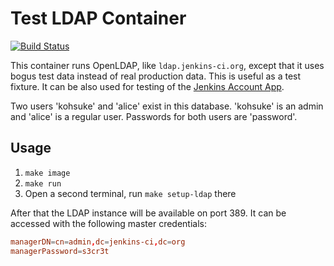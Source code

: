 # Test LDAP Container

[![Build Status](http://ci.jenkins-ci.org/buildStatus/icon?job=infra_mock-ldap)](http://ci.jenkins-ci.org/view/Infrastructure/job/infra_mock-ldap/)

This container runs OpenLDAP, like `ldap.jenkins-ci.org`, except that it uses bogus test data instead
of real production data.
This is useful as a test fixture.
It can be also used for testing of the [Jenkins Account App](https://github.com/jenkins-infra/account-app).

Two users 'kohsuke' and 'alice' exist in this database. 'kohsuke' is an admin and 'alice' is a regular user. Passwords for both users are 'password'.

## Usage

1. `make image`
2. `make run`
3. Open a second terminal, run `make setup-ldap` there

After that the LDAP instance will be available on port 389.
It can be accessed with the following master credentials:

```conf
managerDN=cn=admin,dc=jenkins-ci,dc=org
managerPassword=s3cr3t
```
